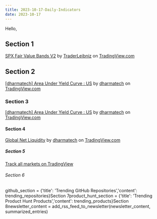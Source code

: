 ```yaml
---
title: 2023-10-17-Daily-Indicators
date: 2023-10-17
---
```

<html><body><p>Hello,</p><!-- Section 1 --><h2>Section 1</h2><!-- TradingView Chart BEGIN --><script type="text/javascript" src="https://s3.tradingview.com/tv.js"></script><script type="text/javascript">var tradingview_embed_options = {};tradingview_embed_options.width = "640";tradingview_embed_options.height = "400";tradingview_embed_options.chart = "qESp7ZZh";new TradingView.chart(tradingview_embed_options);</script><p><a href="https://www.tradingview.com/script/qESp7ZZh-SPX-Fair-Value-Bands-V2/">SPX Fair Value Bands V2</a> by <a href="https://www.tradingview.com/u/TraderLeibniz/">TraderLeibniz</a> on <a href="https://www.tradingview.com/">TradingView.com</a></p><!-- TradingView Chart END --><!-- Section 2 --><h2>Section 2</h2><!-- TradingView Chart BEGIN --><script type="text/javascript" src="https://s3.tradingview.com/tv.js"></script><script type="text/javascript">var tradingview_embed_options = {};tradingview_embed_options.width = "640";tradingview_embed_options.height = "400";tradingview_embed_options.chart = "CLC3VxCW";new TradingView.chart(tradingview_embed_options);</script><p><a href="https://www.tradingview.com/script/CLC3VxCW-dharmatech-Area-Under-Yield-Curve-US/">[dharmatech] Area Under Yield Curve : US</a> by <a href="https://www.tradingview.com/u/dharmatech/">dharmatech</a> on <a href="https://www.tradingview.com/">TradingView.com</a></p><!-- TradingView Chart END --><!-- Add more sections and charts as needed --><h3>Section 3</h3><!-- TradingView Chart BEGIN --><script type="text/javascript" src="https://s3.tradingview.com/tv.js"></script><script type="text/javascript">var tradingview_embed_options = {};tradingview_embed_options.width = "640";tradingview_embed_options.height = "400";tradingview_embed_options.chart = "CLC3VxCW";new TradingView.chart(tradingview_embed_options);</script><p><a href="https://www.tradingview.com/script/CLC3VxCW-dharmatech-Area-Under-Yield-Curve-US/">[dharmatech] Area Under Yield Curve : US</a> by <a href="https://www.tradingview.com/u/dharmatech/">dharmatech</a> on <a href="https://www.tradingview.com/">TradingView.com</a></p><!-- TradingView Chart END --><h4>Section 4</h4><!-- TradingView Chart BEGIN --><script type="text/javascript" src="https://s3.tradingview.com/tv.js"></script><script type="text/javascript">var tradingview_embed_options = {};tradingview_embed_options.width = "640";tradingview_embed_options.height = "400";tradingview_embed_options.chart = "hky2sJKD";new TradingView.chart(tradingview_embed_options);</script><p><a href="https://www.tradingview.com/script/hky2sJKD-Global-Net-Liquidity/">Global Net Liquidity</a> by <a href="https://www.tradingview.com/u/dharmatech/">dharmatech</a> on <a href="https://www.tradingview.com/">TradingView.com</a></p><!-- TradingView Chart END --><!-- TradingView Widget BEGIN --><h5>Section 5</h5><div class="tradingview-widget-container"><div class="tradingview-widget-container__widget"></div><div class="tradingview-widget-copyright"><a href="https://www.tradingview.com/" rel="noopener nofollow" target="_blank"><span class="blue-text">Track all markets on TradingView</span></a></div><script type="text/javascript" src="https://s3.tradingview.com/external-embedding/embed-widget-symbol-overview.js" async>{"symbols": [["ECONOMICS:USINTR|60M"],["FRED:GFDEBTN|ALL"],["ECONOMICS:USGDG|ALL"],["TVC:DXY|ALL"],["CRYPTOCAP:TOTAL|ALL"],["FRED:W207RC1Q156SBEA|ALL"],["FRED:TOTBKCR|ALL"]],"chartOnly": false,"width": 1000,"height": 500,"locale": "en","colorTheme": "dark","autosize": false,"showVolume": false,"showMA": false,"hideDateRanges": false,"hideMarketStatus": false,"hideSymbolLogo": false,"scalePosition": "right","scaleMode": "Normal","fontFamily": "-apple-system, BlinkMacSystemFont, Trebuchet MS, Roboto, Ubuntu, sans-serif","fontSize": "10","noTimeScale": false,"valuesTracking": "1","changeMode": "price-and-percent","chartType": "area","maLineColor": "#2962FF","maLineWidth": 1,"maLength": 9,"lineWidth": 2,"lineType": 0,"dateRanges": ["1d|1","1m|30","3m|60","12m|1D","60m|1W","all|1M"]}</script></div><!-- TradingView Widget END --><h6>Section 6</h6>github_section = {'title': 'Trending GitHub Repositories','content': trending_repositories}<h7>Section 7</h7>product_hunt_section = {'title': 'Trending Product Hunt Products','content': trending_products}<h8>Section 8</h8>newsletter_content = add_rss_feed_to_newsletter(newsletter_content, summarized_entries)</body></html>
